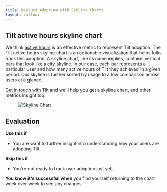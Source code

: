 ```yaml
---
title: Measure Adoption with Skyline Charts
layout: rollout
---
```


## Tilt active hours skyline chart

We think [active hours](../rollout/active-hours) is an effective metric to represent Tilt adoption. The Tilt active hours skyline chart is an actionable visualization that helps folks track this adoption. A skyline chart, like its name implies, contains vertical bars that look like a city skyline. In our case, each bar represents a particular user and how many active hours of Tilt they achieved in a given period. Our skyline is further sorted by usage to allow comparison across users at a glance.

[Get in touch with Tilt](../partner_program) and we'll help you get a skyline chart, and other metrics insight too.

<figure>
    <img src="/assets/img/rollout/skyline-chart.png" class="no-shadow" alt="Skyline Chart">
</figure>

## Evaluation

**Use this if**
- You are want to further insight into understanding how your users are adopting Tilt.

**Skip this if**
- You're not ready to track user adoption just yet.

**You know it's successful when** you find yourself returning to the chart week over week to see any changes.
